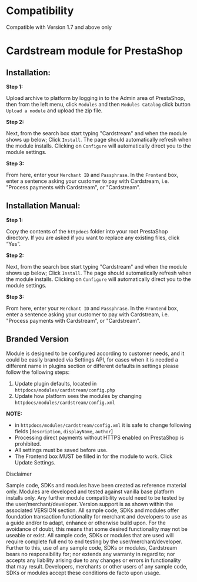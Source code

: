 Compatibility
=================================

Compatible with Version 1.7 and above only

Cardstream module for PrestaShop
=================================


## Installation:


**Step 1:**

Upload archive to platform by logging in to the Admin area of PrestaShop, 
then from the left menu, click `Modules` and then `Modules Catalog`
click button `Upload a module` and upload the zip file.

**Step 2:**

Next, from the search box start typing "Cardstream" and when the module shows up below;
Click `Install`. The page should automatically refresh when the module installs.
Clicking on `Configure` will automatically direct you to the module settings.

**Step 3:**

From here, enter your `Merchant ID` and `Passphrase`. 
In the `Frontend` box, enter a sentence asking your customer to pay with Cardstream,
i.e. "Process payments with Cardstream", or "Cardstream".



## Installation Manual:

**Step 1:**

Copy the contents of the `httpdocs` folder into your root PrestaShop directory. If you are asked if you want to replace any existing files, click “Yes”.

**Step 2:**

Next, from the search box start typing "Cardstream" and when the module shows up below;
Click `Install`. The page should automatically refresh when the module installs.
Clicking on `Configure` will automatically direct you to the module settings.

**Step 3:**

From here, enter your `Merchant ID` and `Passphrase`.
In the `Frontend` box, enter a sentence asking your customer to pay with Cardstream,
i.e. "Process payments with Cardstream", or "Cardstream".

Branded Version
----------------------------

Module is designed to be configured according to customer needs, and it could be easily branded via Settings API,
for cases when it is needed a different name in plugins section or different defaults in settings
please follow the following steps:

1. Update plugin defaults, located in `httpdocs/modules/cardstream/config.php`
2. Update how platform sees the modules by changing `httpdocs/modules/cardstream/config.xml`

**NOTE:**
- in `httpdocs/modules/cardstream/config.xml` it is safe to change following fields [`description`, `displayName`, `author`]
- Processing direct payments without HTTPS enabled on PrestaShop is prohibited.
- All settings must be saved before use.
- The Frontend box MUST be filled in for the module to work. Click Update Settings. 

Disclaimer

Sample code, SDKs and modules have been created as reference material only. Modules are developed and tested against vanilla base platform installs only. Any further module compatibility would need to be tested by the user/merchant/developer. Version support is as shown within the associated VERSION section. All sample code, SDKs and modules offer foundation transaction functionality for merchant and developers to use as a guide and/or to adapt, enhance or otherwise build upon. For the avoidance of doubt, this means that some desired functionality may not be useable or exist. All sample code, SDKs or modules that are used will require complete full end to end testing by the user/merchant/developer. Further to this, use of any sample code, SDKs or modules, Cardstream bears no responsibility for; nor extends any warranty in regard to; nor accepts any liability arising due to any changes or errors in functionality that may result. Developers, merchants or other users of any sample code, SDKs or modules accept these conditions de facto upon usage.
